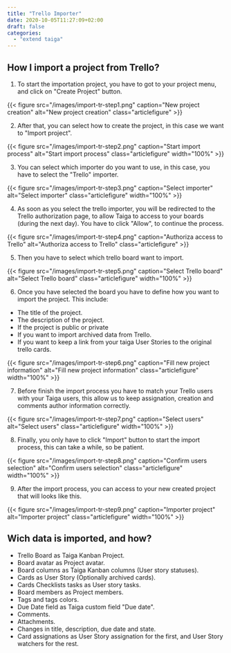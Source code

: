 ```yaml
---
title: "Trello Importer"
date: 2020-10-05T11:27:09+02:00
draft: false
categories:
  - "extend taiga"
---
```



## How I import a project from Trello?

1. To start the importation project, you have to got to your project menu, and click on "Create Project" button.

{{< figure src="/images/import-tr-step1.png" caption="New project creation" alt="New project creation" class="articlefigure" >}}

2. After that, you can select how to create the project, in this case we want to "Import project".

{{< figure src="/images/import-tr-step2.png" caption="Start import process" alt="Start import process" class="articlefigure" width="100%" >}}

3. You can select which importer do you want to use, in this case, you have to select the "Trello" importer.

{{< figure src="/images/import-tr-step3.png" caption="Select importer" alt="Select importer" class="articlefigure" width="100%" >}}

4. As soon as you select the trello importer, you will be redirected to the Trello authorization page, to allow Taiga to access to your boards (during the next day). You have to click "Allow", to continue the process.

{{< figure src="/images/import-tr-step4.png" caption="Authoriza access to Trello" alt="Authoriza access to Trello" class="articlefigure" >}}

5. Then you have to select which trello board want to import.

{{< figure src="/images/import-tr-step5.png" caption="Select Trello board" alt="Select Trello board" class="articlefigure" width="100%" >}}

6. Once you have selected the board you have to define how you want to import the project. This include:

  * The title of the project.
  * The description of the project.
  * If the project is public or private
  * If you want to import archived data from Trello.
  * If you want to keep a link from your taiga User Stories to the original trello cards.

{{< figure src="/images/import-tr-step6.png" caption="Fill new project information" alt="Fill new project information" class="articlefigure" width="100%" >}}

7. Before finish the import process you have to match your Trello users with your Taiga users, this allow us to keep assignation, creation and comments author information correctly.

{{< figure src="/images/import-tr-step7.png" caption="Select users" alt="Select users" class="articlefigure" width="100%" >}}

8. Finally, you only have to click "Import" button to start the import process, this can take a while, so be patient.

{{< figure src="/images/import-tr-step8.png" caption="Confirm users selection" alt="Confirm users selection" class="articlefigure"  width="100%" >}}

9. After the import process, you can access to your new created project that will looks like this.

{{< figure src="/images/import-tr-step9.png" caption="Importer project" alt="Importer project" class="articlefigure" width="100%" >}}

## Wich data is imported, and how?

  - Trello Board as Taiga Kanban Project.
  - Board avatar as Project avatar.
  - Board columns as Taiga Kanban columns (User story statuses).
  - Cards as User Story (Optionally archived cards).
  - Cards Checklists tasks as User story tasks.
  - Board members as Project members.
  - Tags and tags colors.
  - Due Date field as Taiga custom field "Due date".
  - Comments.
  - Attachments.
  - Changes in title, description, due date and state.
  - Card assignations as User Story assignation for the first, and User Story watchers for the rest.
